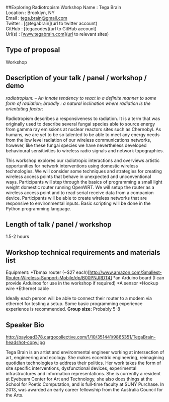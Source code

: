 ##Exploring Radiotropism Workshop
Name : Tega Brain  
Location : Brooklyn, NY  
Email : tega.brain@gmail.com  
Twitter : [@tegabrain](url to twitter account)  
GitHub : [tegacodes](url to GitHub account)  
Url(s) : [www.tegabrain.com](url to relevant sites)  
## Type of proposal  
Workshop  

## Description of your talk / panel / workshop / demo

_radiotropism:_
_– An innate tendency to react in a definite manner to some form of radiation; broadly :  a natural inclination where radiation is the orientating factor:_

Radiotropism describes a responsiveness to radiation. It is a term that was originally used to describe several fungai species able to source energy from gamma ray emissions at nuclear reactors sites such as Chernobyl. As humans, we are yet to be so talented to be able to meet any energy needs from the low level radiation of our wireless communications networks, however, like these fungai species we have nevertheless developed behavioural sensitivities to wireless radio signals and network topographies. 

This workshop explores our radiotropic interactions and overviews artistic opportunities for network interventions using domestic wireless technologies. We will consider some techniques and strategies for creating wireless access points that behave in unexpected and unconventional ways. Participants will step through the basics of programming a small light weight domestic router running OpenWRT. We will setup the router as a wireless access point and to read serial receive data from a companion device. Participants will be able to create wireless networks that are responsive to environmental inputs. Basic scripting will be done in the Python programming language.

## Length of talk / panel / workshop
1.5-2 hours

## Workshop technical requirements and materials list
Equipment:
*Tbmax router (~$27 each)[http://www.amazon.com/Smallest-Router-Wireless-Support-Mobile/dp/B00PNJRDT4] 
*an Arduino board (I can provide Arduinos for use in the workshop if required)
*A sensor
*Hookup wire
*Ethernet cable

Ideally each person will be able to connect their router to a modem via ethernet for testing a setup.
Some basic programming experience experience is recommended.
**Group size:** Probably 5-8

## Speaker Bio
http://payload378.cargocollective.com/1/10/351441/9865351/TegaBrain-headshot-copy.jpg

Tega Brain is an artist and environmental engineer working at intersection of art, engineering and ecology. She makes eccentric engineering, reimagining quotidian technologies to address their politics. Her work takes the form of site specific interventions, dysfunctional devices, experimental infrastructures and information representations. She is currently a resident at Eyebeam Center for Art and Technology, she also does things at the School for Poetic Computation, and is full-time faculty at SUNY Purchase. In 2013, was awarded an early career fellowship from the Australia Council for the Arts.



